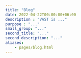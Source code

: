 ```yaml
---
title: "Blog"
date: 2022-04-22T00:00:00+06:00
description : "VAST is ..."
purpose : "..."
small_group: "..."
second_title: "..."
second_description: "..."
aliases:
    - pages/blog.html
---
```

